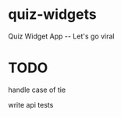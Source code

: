 quiz-widgets
============

Quiz Widget App -- Let's go viral



TODO
====


handle case of tie

write api tests
